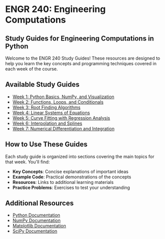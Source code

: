 # ENGR 240: Engineering Computations

## Study Guides for Engineering Computations in Python

Welcome to the ENGR 240 Study Guides! These resources are designed to help you learn the key concepts and programming techniques covered in each week of the course.

## Available Study Guides

- [Week 1: Python Basics, NumPy, and Visualization](week1-study-guide.md)
- [Week 2: Functions, Loops, and Conditionals](week2-study-guide.md)
- [Week 3: Root Finding Algorithms](week3-study-guide.md)
- [Week 4: Linear Systems of Equations](week4-study-guide.md)
- [Week 5: Curve Fitting with Regression Analysis](week5-study-guide.md)
- [Week 6: Interpolation and Splines](week6-study-guide.md)
- [Week 7: Numerical Differentiation and Integration](week7-study-guide.md)

## How to Use These Guides

Each study guide is organized into sections covering the main topics for that week. You'll find:

- **Key Concepts**: Concise explanations of important ideas
- **Example Code**: Practical demonstrations of the concepts
- **Resources**: Links to additional learning materials
- **Practice Problems**: Exercises to test your understanding

## Additional Resources

- [Python Documentation](https://docs.python.org/3/)
- [NumPy Documentation](https://numpy.org/doc/stable/)
- [Matplotlib Documentation](https://matplotlib.org/stable/contents.html)
- [SciPy Documentation](https://docs.scipy.org/doc/scipy/reference/)
